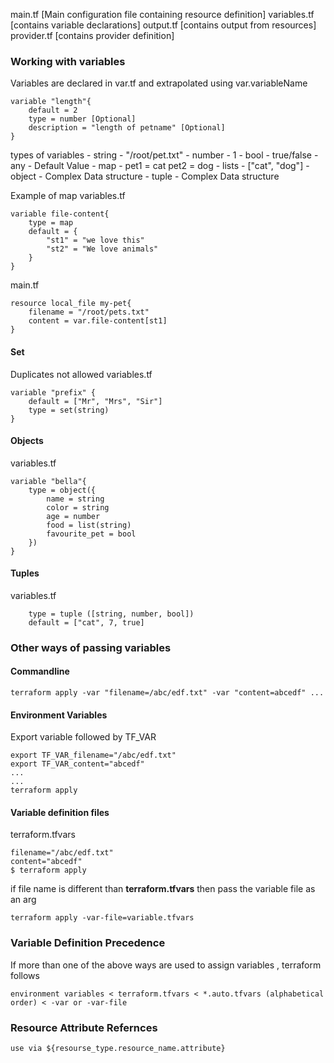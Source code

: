 main.tf [Main configuration file containing resource definition]
variables.tf [contains variable declarations]
output.tf [contains output from resources]
provider.tf [contains provider definition]



### Working with variables

Variables are declared in var.tf  and extrapolated using var.variableName
```
variable "length"{
    default = 2
    type = number [Optional]
    description = "length of petname" [Optional]
}
```

types of variables 
    - string  - "/root/pet.txt"
    - number  - 1
    - bool    - true/false
    - any     - Default Value
    - map     - pet1 = cat
                pet2 = dog
    - lists   - ["cat", "dog"]
    - object  - Complex Data structure
    - tuple   - Complex Data structure


Example of map 
variables.tf
```
variable file-content{
    type = map
    default = {
        "st1" = "we love this"
        "st2" = "We love animals"
    }
}
```
main.tf
```
resource local_file my-pet{
    filename = "/root/pets.txt"
    content = var.file-content[st1]
}
```

#### Set
Duplicates not allowed
variables.tf
```
variable "prefix" {
    default = ["Mr", "Mrs", "Sir"]
    type = set(string)
}
```

#### Objects
variables.tf
```
variable "bella"{
    type = object({
        name = string
        color = string
        age = number
        food = list(string)
        favourite_pet = bool
    })
}
```

#### Tuples
variables.tf
```
    type = tuple ([string, number, bool])
    default = ["cat", 7, true]
```

### Other ways of passing variables 
#### Commandline
```
terraform apply -var "filename=/abc/edf.txt" -var "content=abcedf" ... 
```

#### Environment Variables
Export variable followed by TF_VAR
```
export TF_VAR_filename="/abc/edf.txt"
export TF_VAR_content="abcedf"
...
...
terraform apply
```
#### Variable definition files
terraform.tfvars
```
filename="/abc/edf.txt"
content="abcedf"
$ terraform apply
```

if file name is different than **terraform.tfvars** then pass the variable file as an arg
```
terraform apply -var-file=variable.tfvars
```

### Variable Definition Precedence
If more than one of the above ways are used to assign variables , terraform follows 
```
environment variables < terraform.tfvars < *.auto.tfvars (alphabetical order) < -var or -var-file
```

### Resource Attribute Refernces
```
use via ${resourse_type.resource_name.attribute}
```